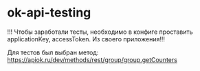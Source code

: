 # ok-api-testing

!!! Чтобы заработали тесты, необходимо в конфиге проставить applicationKey, accessToken. Из своего приложения!!!

Для тестов был выбран метод: https://apiok.ru/dev/methods/rest/group/group.getCounters
